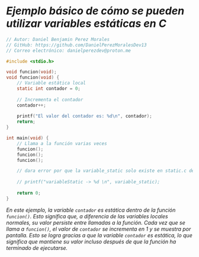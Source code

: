 <!-- Autor: Daniel Benjamin Perez Morales -->
<!-- GitHub: https://github.com/DanielPerezMoralesDev13 -->
<!-- Correo electrónico: danielperezdev@proton.me -->
# ***Ejemplo básico de cómo se pueden utilizar variables estáticas en C***

```c
// Autor: Daniel Benjamin Perez Morales
// GitHub: https://github.com/DanielPerezMoralesDev13
// Correo electrónico: danielperezdev@proton.me

#include <stdio.h>

void funcion(void);
void funcion(void) {
    // Variable estática local
    static int contador = 0;
    
    // Incrementa el contador
    contador++;
    
    printf("El valor del contador es: %d\n", contador);
    return;
}

int main(void) {
    // Llama a la función varias veces
    funcion();
    funcion();
    funcion();

    // dara error por que la variable_static solo existe en static.c descomentar para verificar
    
    // printf("variableStatic -> %d \n", variable_static);
    
    return 0;
}
```

*En este ejemplo, la variable `contador` es estática dentro de la función `funcion()`. Esto significa que, a diferencia de las variables locales normales, su valor persiste entre llamadas a la función. Cada vez que se llama a `funcion()`, el valor de `contador` se incrementa en 1 y se muestra por pantalla. Esto se logra gracias a que la variable `contador` es estática, lo que significa que mantiene su valor incluso después de que la función ha terminado de ejecutarse.*
